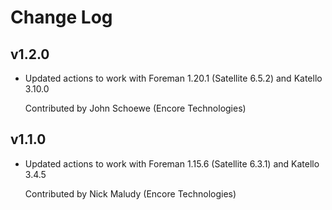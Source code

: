 # Change Log

## v1.2.0

* Updated actions to work with Foreman 1.20.1 (Satellite 6.5.2) and Katello 3.10.0

  Contributed by John Schoewe (Encore Technologies)

## v1.1.0

* Updated actions to work with Foreman 1.15.6 (Satellite 6.3.1) and Katello 3.4.5

  Contributed by Nick Maludy (Encore Technologies)
